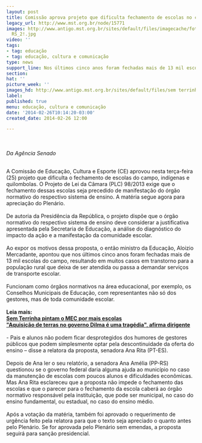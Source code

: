 ```yaml
---
layout: post
title: Comissão aprova projeto que dificulta fechamento de escolas no campo
legacy_url: http://www.mst.org.br/node/15771
images: http://www.antigo.mst.org.br/sites/default/files/imagecache/foto_destaque/sem terrinha
  RS_2!.jpg
video: ''
tags:
- tag: educação
- tag: educação, cultura e comunicação
type: news
support_line: Nos últimos cinco anos foram fechadas mais de 13 mil escolas do campo.
section: 
hat: ''
picture_week: ''
images_hd: http://www.antigo.mst.org.br/sites/default/files/sem terrinha RS_2!.jpg
label: 
published: true
menu: educação, cultura e comunicação
date: '2014-02-26T10:14:20-03:00'
created_date: 2014-02-26 12:00

---
```

<p><br><br><em>Da Agência Senado<br></em></p><p><br>A Comissão de Educação, Cultura e Esporte (CE) aprovou nesta terça-feira (25) projeto que dificulta o fechamento de escolas do campo, indígenas e quilombolas. O Projeto de Lei da Câmara (PLC) 98/2013 exige que o fechamento dessas escolas seja precedido de manifestação do órgão normativo do respectivo sistema de ensino. A matéria segue agora para apreciação do Plenário.<br><br>De autoria da Presidência da República, o projeto dispõe que o órgão normativo do respectivo sistema de ensino deve considerar a justificativa apresentada pela Secretaria de Educação, a análise do diagnóstico do impacto da ação e a manifestação da comunidade escolar.<br><br>Ao expor os motivos dessa proposta, o então ministro da Educação, Aloizio Mercadante, apontou que nos últimos cinco anos foram fechadas mais de 13 mil escolas do campo, resultando em muitos casos em transtorno para a população rural que deixa de ser atendida ou passa a demandar serviços de transporte escolar.<br><br>Funcionam como órgãos normativos na área educacional, por exemplo, os Conselhos Municipais de Educação, com representantes não só dos gestores, mas de toda comunidade escolar.<br><br><strong>Leia mais:<br></strong><a href="http://www.mst.org.br/node/15713"><strong>Sem Terrinha pintam o MEC por mais escolas <br></strong></a><a href="http://www.mst.org.br/node/15770"><strong>"Aquisição de terras no governo Dilma é uma tragédia", afirma dirigente </strong><br></a><br>- Pais e alunos não podem ficar desprotegidos dos humores de gestores públicos que podem simplesmente optar pela descontinuidade da oferta do ensino – disse a relatora da proposta, senadora Ana Rita (PT-ES).<br><br>Depois de Ana ler o seu relatório, a senadora Ana Amélia (PP-RS) questionou se o governo federal daria alguma ajuda ao município no caso da manutenção de escolas com poucos alunos e dificuldades econômicas. Mas Ana Rita esclareceu que a proposta não impede o fechamento das escolas e que o parecer para o fechamento da escola caberá ao órgão normativo responsável pela instituição, que pode ser municipal, no caso do ensino fundamental, ou estadual, no caso do ensino médio.<br><br>Após a votação da matéria, também foi aprovado o requerimento de urgência feito pela relatora para que o texto seja apreciado o quanto antes pelo Plenário. Se for aprovada pelo Plenário sem emendas, a proposta seguirá para sanção presidencial.<br>&nbsp;</p><p>&nbsp;</p>
